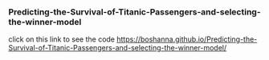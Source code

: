 ### Predicting-the-Survival-of-Titanic-Passengers-and-selecting-the-winner-model
click on this link to see the code https://boshanna.github.io/Predicting-the-Survival-of-Titanic-Passengers-and-selecting-the-winner-model/ 
